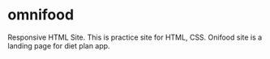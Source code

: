 # omnifood
Responsive HTML Site.
This is practice site for HTML, CSS.
Onifood site is a landing page for diet plan app.
